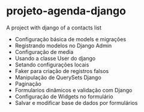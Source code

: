 # projeto-agenda-django
A project with django of  a contacts list

- Configuração básica de models e migrações
- Registrando modelos no Django Admin
- Configuração de media
- Usando a classe User do django
- Setando configurações locais
- Faker para criação de registros falsos
- Manipulação de QuerySets Django
- Paginação
- Formularios dinâmicos e validação com Django
- Configuração de Widgets no formulário 
- Salvar e modificar base de dados por formulários